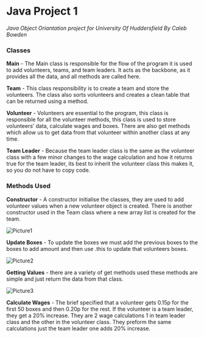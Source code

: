 # Java Project 1
*Java Object Oriantation project for University Of Huddersfield By Caleb Bowden*

### Classes
**Main** - The Main class is responsible for the flow of the program it is used to add volunteers, teams, and team leaders. It acts as the backbone, as it provides all the data, and all methods are called here.

**Team** - This class responsibility is to create a team and store the volunteers. The class also sorts volunteers and creates a clean table that can be returned using a method.

**Volunteer** - Volunteers are essential to the program, this class is responsible for all the volunteer methods, this class is used to store volunteers’ data, calculate wages and boxes. There are also get methods which allow us to get data from that volunteer within another class at any time.

**Team Leader** - Because the team leader class is the same as the volunteer class with a few minor changes to the wage calculation and how it returns true for the team leader, its best to inherit the volunteer class this makes it, so you do not have to copy code.

### Methods Used
**Constructor** - A constructor initialise the classes, they are used to add volunteer values when a new volunteer object is created. There is another constructor used in the Team class where a new array list is created for the team. 

![Picture1](https://user-images.githubusercontent.com/100306913/160293606-558582af-3409-4f17-8367-ec39e684b59d.png)

**Update Boxes** - To update the boxes we must add the previous boxes to the boxes to add amount and then use .this to update that volunteers boxes.

![Picture2](https://user-images.githubusercontent.com/100306913/160293627-c139d7b9-d9c5-4f85-a074-d92a4e8bdf65.png)

**Getting Values** - there are a variety of get methods used these methods are simple and just return the data from that class.

![Picture3](https://user-images.githubusercontent.com/100306913/160293682-0a1acd07-9502-429d-a582-25c1b619ed47.png)

**Calculate Wages** - The brief specified that a volunteer gets 0.15p for the first 50 boxes and then 0.20p for the rest. If the volunteer is a team leader, they get a 20% increase.  They are 2 wage calculations 1 in team leader class and the other in the volunteer class. They preform the same calculations just the team leader one adds 20% increase.
